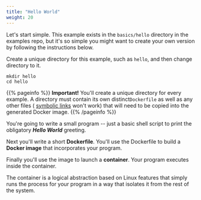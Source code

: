 ```yaml
---
title: "Hello World"
weight: 20
---
```


Let's start simple. This example exists in the `basics/hello` directory in the
examples repo, but it's so simple you might want to create your own version by
following the instructions below.

Create a unique directory for this example, such as `hello`, and then change
directory to it.

```text
mkdir hello
cd hello
```

<!-- markdownlint-disable --> 
{{% pageinfo %}}
**Important!**
You'll create a unique directory for every example. A directory must contain
its own distinct`Dockerfile` as well as any other files (
[symbolic links](https://man7.org/linux/man-pages/man7/symlink.7.html) won't
work) that will need to be copied into the generated Docker image.
{{% /pageinfo %}}
<!-- markdownlint-restore -->

You're going to write a small program -- just a basic shell script to print the
obligatory ***Hello World*** greeting.

Next you'll write a short **Dockerfile**. You'll use the Dockerfile to build a
**Docker image** that incorporates your program.

Finally you'll use the image to launch a **container**. Your program executes
inside the container.

The container is a logical abstraction based on Linux features that simply runs
the process for your program in a way that isolates it from the rest of the
system. 
